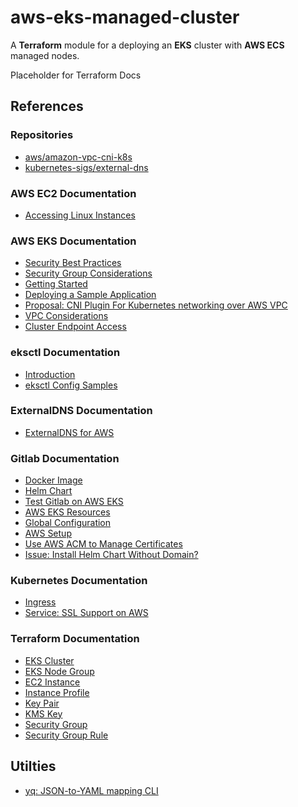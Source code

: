 # aws-eks-managed-cluster

A **Terraform** module for a deploying an **EKS** cluster with **AWS ECS** managed nodes.

<!-- BEGIN_TF_DOCS -->
  Placeholder for Terraform Docs
<!-- END_TF_DOCS -->

## References
### Repositories
- [aws/amazon-vpc-cni-k8s](https://github.com/aws/amazon-vpc-cni-k8s)
- [kubernetes-sigs/external-dns](https://github.com/kubernetes-sigs/external-dns)
### AWS EC2 Documentation
- [Accessing Linux Instances](https://docs.aws.amazon.com/AWSEC2/latest/UserGuide/AccessingInstancesLinux.html)
### AWS EKS Documentation
- [Security Best Practices](https://aws.github.io/aws-eks-best-practices/security/docs/)
- [Security Group Considerations](https://docs.aws.amazon.com/eks/latest/userguide/sec-group-reqs.html)
- [Getting Started](https://docs.aws.amazon.com/eks/latest/userguide/getting-started.html)
- [Deploying a Sample Application](https://docs.aws.amazon.com/eks/latest/userguide/sample-deployment.html)
- [Proposal: CNI Plugin For Kubernetes networking over AWS VPC](https://github.com/aws/amazon-vpc-cni-k8s)
- [VPC Considerations](https://docs.aws.amazon.com/eks/latest/userguide/network_reqs.html)
- [Cluster Endpoint Access](https://docs.aws.amazon.com/eks/latest/userguide/cluster-endpoint.html)
### eksctl Documentation
- [Introduction](https://eksctl.io/introduction/)
- [eksctl Config Samples](https://github.com/weaveworks/eksctl/tree/main/examples)
### ExternalDNS Documentation
- [ExternalDNS for AWS](https://github.com/kubernetes-sigs/external-dns/blob/master/docs/tutorials/aws.md)
### Gitlab Documentation
- [Docker Image](https://docs.gitlab.com/ee/install/docker.html)
- [Helm Chart](https://docs.gitlab.com/charts/)
- [Test Gitlab on AWS EKS](https://docs.gitlab.com/charts/quickstart/)
- [AWS EKS Resources](https://docs.gitlab.com/charts/installation/cloud/eks.html)
- [Global Configuration](https://docs.gitlab.com/charts/charts/globals.html)
- [AWS Setup](https://docs.gitlab.com/charts/installation/cloud/eks.html)
- [Use AWS ACM to Manage Certificates](https://docs.gitlab.com/charts/installation/tls.html#use-aws-acm-to-manage-certificates)
- [Issue: Install Helm Chart Without Domain?](https://gitlab.com/gitlab-org/charts/gitlab/-/issues/3182)
### Kubernetes Documentation
- [Ingress](https://kubernetes.io/docs/concepts/services-networking/ingress/)
- [Service: SSL Support on AWS](https://kubernetes.io/docs/concepts/services-networking/service/#ssl-support-on-aws)
### Terraform Documentation
- [EKS Cluster](https://registry.terraform.io/providers/hashicorp/aws/latest/docs/resources/eks_cluster)
- [EKS Node Group](https://registry.terraform.io/providers/hashicorp/aws/latest/docs/resources/eks_node_group)
- [EC2 Instance](https://registry.terraform.io/providers/hashicorp/aws/latest/docs/resources/instance)
- [Instance Profile](https://registry.terraform.io/providers/hashicorp/aws/latest/docs/resources/iam_instance_profile)
- [Key Pair](https://registry.terraform.io/providers/hashicorp/aws/latest/docs/resources/key_pair)
- [KMS Key](https://registry.terraform.io/providers/hashicorp/aws/latest/docs/resources/kms_key)
- [Security Group](https://registry.terraform.io/providers/hashicorp/aws/latest/docs/resources/security_group)
- [Security Group Rule](https://registry.terraform.io/providers/hashicorp/aws/latest/docs/resources/security_group_rule)

## Utilties
- [yq: JSON-to-YAML mapping CLI](https://mikefarah.gitbook.io/yq/)